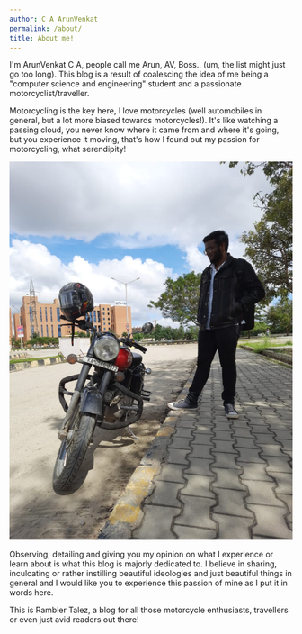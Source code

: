 ```yaml
---
author: C A ArunVenkat
permalink: /about/
title: About me!
---
```


<div class='threejs'>
    <div id='cube'></div>
</div>

I'm ArunVenkat C A, people call me Arun, AV, Boss.. (um, the list might just go too long).
This blog is a result of coalescing the idea of me being a "computer science and engineering" student and a passionate motorcyclist/traveller.

Motorcycling is the key here, I love motorcycles (well automobiles in general, but a lot more biased towards motorcycles!).
It's like watching a passing cloud, you never know where it came from and where it's going, but you experience it moving,
that's how I found out my passion for motorcycling, what serendipity!

![](/assets/images/intro-post/me-and-bike.jpeg)

Observing, detailing and giving you my opinion on what I experience or learn about is what this blog is majorly dedicated to.
I believe in sharing, inculcating or rather instilling beautiful ideologies and just beautiful things in general and I would like you to experience this passion of mine as I put it in words here.

This is Rambler Talez, a blog for all those motorcycle enthusiasts, travellers or even just avid readers out there!

<script src="https://cdnjs.cloudflare.com/ajax/libs/three.js/0.148.0/three.min.js"></script>
<link rel="stylesheet" href="/assets/style.css">
<script src='/assets/cube.js'></script>
